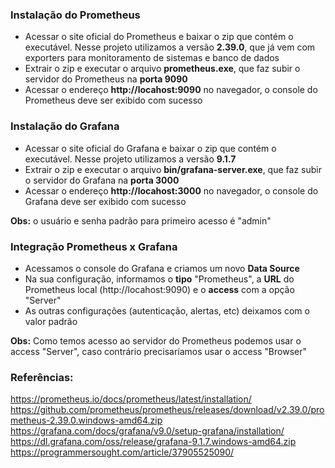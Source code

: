 ### Instalação do Prometheus
* Acessar o site oficial do Prometheus e baixar o zip que contém o executável. Nesse projeto utilizamos a versão **2.39.0**, que já vem com exporters para monitoramento de sistemas e banco de dados
* Extrair o zip e executar o arquivo **prometheus.exe**, que faz subir o servidor do Prometheus na **porta 9090**
* Acessar o endereço **http://locahost:9090** no navegador, o console do Prometheus deve ser exibido com sucesso

### Instalação do Grafana
* Acessar o site oficial do Grafana e baixar o zip que contém o executável. Nesse projeto utilizamos a versão **9.1.7**
* Extrair o zip e executar o arquivo **bin/grafana-server.exe**, que faz subir o servidor do Grafana na **porta 3000**
* Acessar o endereço **http://locahost:3000** no navegador, o console do Grafana deve ser exibido com sucesso

**Obs:** o usuário e senha padrão para primeiro acesso é "admin"

### Integração Prometheus x Grafana
* Acessamos o console do Grafana e criamos um novo **Data Source**
* Na sua configuração, informamos o **tipo** "Prometheus", a **URL** do Prometheus local (http://locahost:9090) e o **access** com a opção "Server"
* As outras configurações (autenticação, alertas, etc) deixamos com o valor padrão

**Obs:** Como temos acesso ao servidor do Prometheus podemos usar o access "Server", caso contrário precisaríamos usar o access "Browser"

### Referências:
https://prometheus.io/docs/prometheus/latest/installation/
https://github.com/prometheus/prometheus/releases/download/v2.39.0/prometheus-2.39.0.windows-amd64.zip
https://grafana.com/docs/grafana/v9.0/setup-grafana/installation/
https://dl.grafana.com/oss/release/grafana-9.1.7.windows-amd64.zip
https://programmersought.com/article/37905525090/